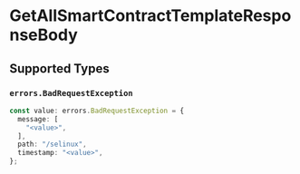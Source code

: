 # GetAllSmartContractTemplateResponseBody


## Supported Types

### `errors.BadRequestException`

```typescript
const value: errors.BadRequestException = {
  message: [
    "<value>",
  ],
  path: "/selinux",
  timestamp: "<value>",
};
```

